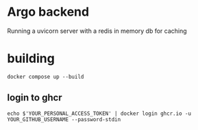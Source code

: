 # Argo backend

Running a uvicorn server with a redis in memory db for caching

# building

```
docker compose up --build
```

## login to ghcr

```
echo $'YOUR_PERSONAL_ACCESS_TOKEN' | docker login ghcr.io -u YOUR_GITHUB_USERNAME --password-stdin
```
